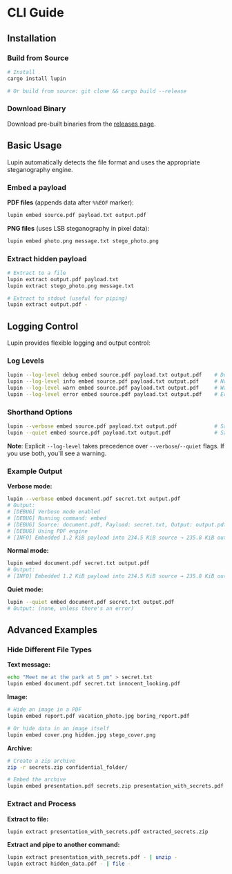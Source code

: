 # CLI Guide

## Installation

### Build from Source
```bash
# Install
cargo install lupin

# Or build from source: git clone && cargo build --release
```

### Download Binary
Download pre-built binaries from the [releases page](https://github.com/niclashedam/lupin/releases).

## Basic Usage

Lupin automatically detects the file format and uses the appropriate steganography engine.

### Embed a payload

**PDF files** (appends data after `%%EOF` marker):
```bash
lupin embed source.pdf payload.txt output.pdf
```

**PNG files** (uses LSB steganography in pixel data):
```bash
lupin embed photo.png message.txt stego_photo.png
```

### Extract hidden payload
```bash
# Extract to a file
lupin extract output.pdf payload.txt
lupin extract stego_photo.png message.txt

# Extract to stdout (useful for piping)
lupin extract output.pdf -
```

## Logging Control

Lupin provides flexible logging and output control:

### Log Levels
```bash
lupin --log-level debug embed source.pdf payload.txt output.pdf    # Detailed debug info
lupin --log-level info embed source.pdf payload.txt output.pdf     # Normal operation info  
lupin --log-level warn embed source.pdf payload.txt output.pdf     # Warnings only
lupin --log-level error embed source.pdf payload.txt output.pdf    # Errors only
```

### Shorthand Options
```bash
lupin --verbose embed source.pdf payload.txt output.pdf            # Same as --log-level debug
lupin --quiet embed source.pdf payload.txt output.pdf              # Same as --log-level error
```

**Note**: Explicit `--log-level` takes precedence over `--verbose`/`--quiet` flags. If you use both, you'll see a warning.

### Example Output

**Verbose mode:**
```bash
lupin --verbose embed document.pdf secret.txt output.pdf
# Output:
# [DEBUG] Verbose mode enabled
# [DEBUG] Running command: embed  
# [DEBUG] Source: document.pdf, Payload: secret.txt, Output: output.pdf
# [DEBUG] Using PDF engine
# [INFO] Embedded 1.2 KiB payload into 234.5 KiB source → 235.8 KiB output (+1%)
```

**Normal mode:**
```bash
lupin embed document.pdf secret.txt output.pdf
# Output:
# [INFO] Embedded 1.2 KiB payload into 234.5 KiB source → 235.8 KiB output (+1%)
```

**Quiet mode:**
```bash
lupin --quiet embed document.pdf secret.txt output.pdf
# Output: (none, unless there's an error)
```

## Advanced Examples

### Hide Different File Types

**Text message:**
```bash
echo "Meet me at the park at 5 pm" > secret.txt
lupin embed document.pdf secret.txt innocent_looking.pdf
```

**Image:**
```bash
# Hide an image in a PDF
lupin embed report.pdf vacation_photo.jpg boring_report.pdf

# Or hide data in an image itself
lupin embed cover.png hidden.jpg stego_cover.png
```

**Archive:**
```bash
# Create a zip archive
zip -r secrets.zip confidential_folder/

# Embed the archive
lupin embed presentation.pdf secrets.zip presentation_with_secrets.pdf
```

### Extract and Process

**Extract to file:**
```bash
lupin extract presentation_with_secrets.pdf extracted_secrets.zip
```

**Extract and pipe to another command:**
```bash
lupin extract presentation_with_secrets.pdf - | unzip -
lupin extract hidden_data.pdf - | file -
```